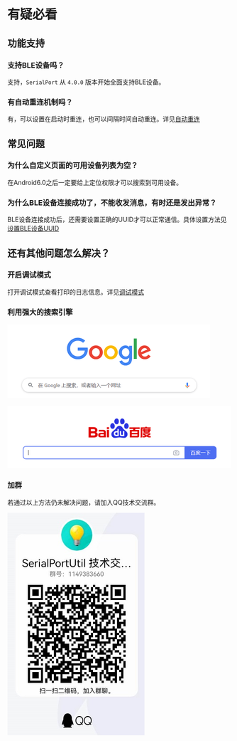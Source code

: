 # 有疑必看

## 功能支持

### 支持BLE设备吗？

支持，`SerialPort` 从 `4.0.0` 版本开始全面支持BLE设备。

### 有自动重连机制吗？

有，可以设置在启动时重连，也可以间隔时间自动重连。详见[自动重连](./tutorials/configuration_kotlin.html#id3)

## 常见问题

### 为什么自定义页面的可用设备列表为空？

在Android6.0之后一定要给上定位权限才可以搜索到可用设备。

### 为什么BLE设备连接成功了，不能收发消息，有时还是发出异常？

BLE设备连接成功后，还需要设置正确的UUID才可以正常通信。具体设置方法见[设置BLE设备UUID](./tutorials/discovery_connect_kotlin.html#ble)

## 还有其他问题怎么解决？

### 开启调试模式

打开调试模式查看打印的日志信息。详见[调试模式](./tutorials/configuration_kotlin.html#id2)

### 利用强大的搜索引擎

![google](./_static/image/google.png)

![baidu](./_static/image/baidu.png)

### 加群

若通过以上方法仍未解决问题，请加入QQ技术交流群。

![qq](./_static/image/qq.png)

